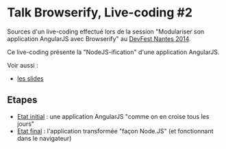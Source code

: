 Talk Browserify, Live-coding #2 
==============

Sources d'un live-coding effectué lors de la session "Modulariser son application AngularJS avec Browserify" au [DevFest Nantes 2014](http://devfest.gdgnantes.com).

Ce live-coding présente la "NodeJS-ification" d'une application AngularJS.

Voir aussi :
* [les slides](https://speakerdeck.com/antoinerichard/browserify-et-angularjs)

## Etapes

* [Etat initial](https://github.com/antoine-richard/devfest-browserify-demo2/tree/init) : une application AngularJS "comme on en croise tous les jours"
* [Etat final](https://github.com/antoine-richard/devfest-browserify-demo2/tree/end) : l'application transformée "façon Node.JS" (et fonctionnant dans le navigateur)
